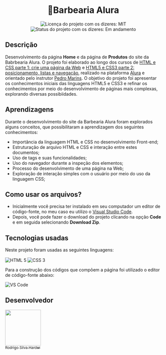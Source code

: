 <h1 align="center">💈Barbearia Alura</h1>

<div>
  <p align="center">
    <img alt="Licença do projeto com os dizeres: MIT" src="https://img.shields.io/github/license/RodrigoHarder/Barbearia-Alura.svg">
    <img alt="Status do projeto com os dizeres: Em andamento" src="https://img.shields.io/static/v1?label=Status&message=Em desenvolvimento &color=orange">
  </p>
</div>

## **Descrição**

Desenvolvimento da página **Home** e da página de **Produtos** do site da Babrbearia Alura. O projeto foi elaborado ao longo dos cursos de [HTML e CSS parte 1: crie uma página da Web](https://cursos.alura.com.br/course/html5-css3-primeiros-passos) e [HTML5 e CSS3 parte 2: posicionamento, listas e navegação](https://cursos.alura.com.br/course/html5-css3-posicionamento-listas-navegacao), realizado na plataforma [Alura](https://www.alura.com.br/) e orientado pelo instrutor [Pedro Marins](https://www.linkedin.com/in/pedromarins/). O objetivo do projeto foi apresentar os conhecimentos iniciais das linguagens HTML5 e CSS3 e refinar os conhecimentos por meio do desenvolvimento de páginas mais complexas, explorando diversas possibiidades.

## **Aprendizagens** 

Durante o desenvolvimento do site da Barbearia Alura foram explorados alguns conceitos, que possibilitaram a aprendizagem dos seguintes conhecimentos:

- Importância da linguagem HTML e CSS no desenvolvimento Front-end;
- Estruturação de arquivo HTML e CSS e interação entre estes documentos;
- Uso de tags e suas funcionalidades;
- Uso do navegador durante a inspeção dos elementos;
- Processo do desenvolvimento de uma página na Web;
- Exploração de interação simples com o usuário por meio do uso da linguagem CSS;

## **Como usar os arquivos?**

- Inicialmente você precisa ter instalado em seu computador um editor de código-fonte, no meu caso eu utilizo o [Visual Studio Code](https://code.visualstudio.com/download). 
- Depois, você pode fazer o download do projeto clicando na opção **Code** e em seguida selecionando **Download Zip**.

## **Tecnologias usadas**

Neste projeto foram usadas as seguintes linguagens:

<p>
 <img align="center" alt="HTML 5" src="https://img.shields.io/badge/HTML5-E34F26?style=for-the-badge&logo=html5&logoColor=white"> 
 <img align="center" alt="CSS 3" src="https://img.shields.io/badge/CSS3-1572B6?style=for-the-badge&logo=css3&logoColor=white">
</p>

Para a construção dos códigos que compõem a página foi utilizado o editor de código-fonte abaixo:

<img align="center" alt="VS Code" src="https://img.shields.io/badge/Visual_Studio-5C2D91?style=for-the-badge&logo=visual%20studio&logoColor=white">

## Desenvolvedor

[<img src="https://avatars.githubusercontent.com/u/114362538?v=4" width=115><br><sub>Rodrigo Silva Harder</sub>](https://github.com/RodrigoHarder)


